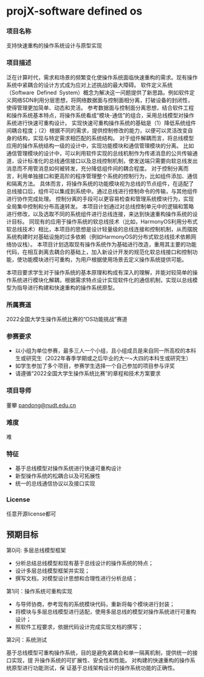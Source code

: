 # projX-software defined os
### 项目名称
支持快速重构的操作系统设计与原型实现
### 项目描述

泛在计算时代，需求和场景的频繁变化使操作系统面临快速重构的需求。现有操作系统中紧耦合的设计方式成为应对上述挑战的最大障碍。
软件定义系统（Software Defined System）概念为解决这一问题提供了新思路。例如软件定义网络SDN利用分层思想，将网络数据面与控制面相分离，打破设备的封闭性，使得管理更加简单、动态和灵活。
参考数据面与控制面分离思想，结合软件工程和操作系统基本特点，将操作系统看成“模块-通信”的组合，采用总线模型对操作系统进行快速可重构设计。
实现快速可重构操作系统的基础是（1）降低系统组件间耦合程度；（2）根据不同的需求，提供控制修改的能力，以便可以灵活改变自身的结构，实现与特定需求相匹配的系统结构。
对于组件解耦而言，将总线模型应用的操作系统结构一级的设计中，实现功能模块和通信管理模块的分离。
比如通信管理模块的设计中，可以利用软件实现的总线机制作为传递消息的公共传输通道，设计标准化的总线通信接口以及总线控制机制，使发送端只需要向软总线发出消息而不用管消息如何被转发，充分降低组件间的耦合程度。
对于控制分离而言，利用单独接口和更高阶的程序管理整个系统的控制行为，比如组件添加、通信和隔离方法。
具体而言，将操作系统的功能模块视为总线的节点组件，在适配了总线接口后，组件可以集成到系统中。通过总线进行控制命令的传输，与其他组件进行协作完成处理。
控制分离的手段可以更容易检查和管理系统模块行为，实现全局集中控制和分布高速转发。
本项目计划通过对总线控制单元中的逻辑和策略进行修改，以及选取不同的系统组件进行总线连接，来达到快速重构操作系统的设计目标。
同现有的应用于操作系统的软总线技术（比如，HarmonyOS利用分布式软总线技术）相比，本项目的思想是设计轻量级的总线连接和控制机制，从而摆脱系统构建时对基础设施的过多依赖（例如HarmonyOS的分布式软总线技术依赖网络协议栈）。
本项目计划选取现有操作系统作为基础进行改造，重用其主要的功能代码，在相互剥离去耦合的基础上，加入新设计开发的规范化软总线接口和控制功能，使功能模块进行可重构，为用户根据使用场景去定义操作系统提供可能。

本项目要求学生对于操作系统的基本原理和构成有深入的理解，并能对较简单的操作系统进行模块化解耦，根据需求特点设计实现软件化的通信机制，实现以总线模型为指导进行构建和快速重构的操作系统原型。


### 所属赛道

2022全国大学生操作系统比赛的“OS功能挑战”赛道



### 参赛要求

- 以小组为单位参赛，最多三人一个小组，且小组成员是来自同一所高校的本科生或研究生（2022年春季学期或之后毕业的大一~大四的本科生或研究生）
- 如学生参加了多个项目，参赛学生选择一个自己参加的项目参与评奖
- 请遵循“2022全国大学生操作系统比赛”的章程和技术方案要求



### 项目导师

董攀  pandong@nudt.edu.cn



### 难度

难



### 特征

-  基于总线模型对操作系统进行快速可重构设计
-  新型操作系统的松耦合以及可拓展性
-  统一的总线通信协议以及接口实现


### License

任意开源license都可



## 预期目标


第0问: 多层总线模型框架

- 分析总结总线模型和现有基于总线设计的操作系统的特点；
- 设计多层总线模型框架并实现；
- 撰写文档，对模型设计思想和合理性进行分析总结；

第1问：操作系统可重构实现

- 与导师协商，参考现有的系统模块代码，重新将每个模块进行封装；
- 将模块与多层总线模型进行适配，使用多层总线的模型对操作系统进行可重构设计；
- 照软件工程要求，依据代码设计完成实现文档的撰写；

第2问：系统测试

基于总线模型可重构操作系统，目的是避免紧耦合和单一隔离机制，提供统一的接口实现，提
升操作系统的可扩展性、安全性和性能。 对构建的快速重构的操作系统原型进行功能测试，保
证基于总线架构设计的操作系统功能的正确性。
